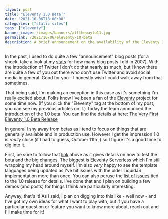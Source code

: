 ```yaml
---
layout: post
title: "Eleventy 1.0 Beta!"
date: "2021-10-06T18:00:00"
categories: ["static sites"]
tags: ["eleventy"]
banner_image: /images/banners/allthewayto11.jpg
permalink: /2021/10/06/eleventy-10-beta
description: A brief announcement on the availability of the Eleventy 1.0 Beta
---
```


In the past, I used to do quite a few "announcement" blog posts (for a shock, take a look at my [stats](/stats) for how many blog posts I did in 2007). With the introduction of Twitter I don't do that nearly as much, but I know there are quite a few of you out there who don't use Twitter and avoid social media in general. Good for you - I honestly wish I could walk away from that sometimes. 

That being said, I'm making an exception in this case as it's something I'm really excited about. Folks know I've been a fan of the [Eleventy](https://www.11ty.dev) project for some time now. (If you click the "Eleventy" tag at the bottom of my post, you can see my previous articles on it.) Today the team announced the introduction of the 1.0 beta. You can find the details at here: [The Very First Eleventy 1.0 Beta Release](https://www.11ty.dev/blog/eleventy-v1-beta/)

In general I shy away from betas as I tend to focus on things that are generally available and in production use. However I get the impression 1.0 is *really* close (if I had to guess, October 11th ;) so I figure it's a good time to dig into it. 

First, be sure to follow that [link](https://www.11ty.dev/blog/eleventy-v1-beta/) above as it gives details on how to test the beta and the big changes. The biggest is [Eleventy Serverless](https://www.11ty.dev/docs/plugins/serverless/) which I'm still wrapping my head around myself. I'm also *very* happy to see the template languages being updated as I've hit issues with the older LiquidJS implementation more than once. You can also peruse the [list of issues](https://github.com/11ty/eleventy/milestone/32?closed=1) tied to the 1.0 release for details. I've done that and I plan on building a few demos (and posts) for things I think are particularly interesting.

Anyway, that's it! As I said, I plan on digging into this like - well now - and I've got my own ideas for what I want to play with, but if you have a particular question or feature you want to know more about, reach out and I'll make time for it!

